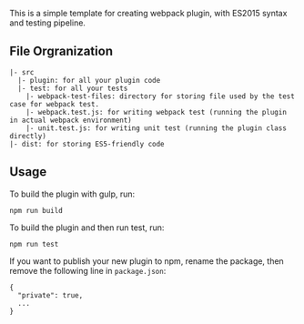 This is a simple template for creating webpack plugin, with ES2015 syntax and testing pipeline.

## File Orgranization

```
|- src
  |- plugin: for all your plugin code
  |- test: for all your tests
    |- webpack-test-files: directory for storing file used by the test case for webpack test.
    |- webpack.test.js: for writing webpack test (running the plugin in actual webpack environment)
    |- unit.test.js: for writing unit test (running the plugin class directly)
|- dist: for storing ES5-friendly code
```

## Usage

To build the plugin with gulp, run:
```
npm run build
```

To build the plugin and then run test, run:
```
npm run test
```

If you want to publish your new plugin to npm, rename the package, then remove the following line in `package.json`:
```
{
  "private": true,
  ...
}
```